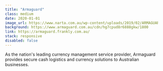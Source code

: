 ```yaml
---
title: "Armaguard"
class: medium
date: 2020-01-01
image_url: https://www.narta.com.au/wp-content/uploads/2019/02/ARMAGUARD-LOGO-NARTA.png
background: https://www.armaguard.com.au/cdn/hg7cpud8r6888gkw/1800
link: https://armaguard.frankly.com.au/
stack: responsive
disabled: false
---
```


As the nation's leading currency management service provider, Armaguard provides secure cash logistics and currency solutions to Australian businesses.
